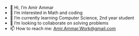 - 👋 Hi, I’m Amir Ammar
- 👀 I’m interested in Math and coding 
- 🌱 I’m currently learning Computer Science, 2nd year student 
- 💞️ I’m looking to collaborate on solving problems 
- 📫 How to reach me: Amir.Ammar.Work@gmail.com

<!---
AmirAmmar123/AmirAmmar123 is a ✨ special ✨ repository because its `README.md` (this file) appears on your GitHub profile.
You can click the Preview link to take a look at your changes.
--->
